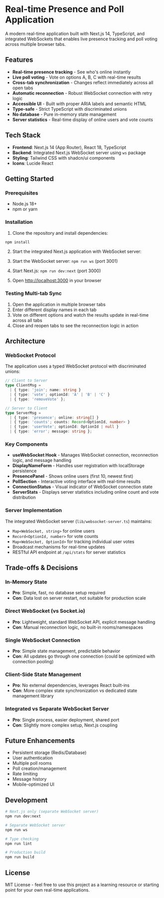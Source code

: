# Real-time Presence and Poll Application

A modern real-time application built with Next.js 14, TypeScript, and integrated WebSockets that enables live presence tracking and poll voting across multiple browser tabs.

## Features

- **Real-time presence tracking** - See who's online instantly
- **Live poll voting** - Vote on options A, B, C with real-time results
- **Cross-tab synchronization** - Changes reflect immediately across all open tabs
- **Automatic reconnection** - Robust WebSocket connection with retry logic
- **Accessible UI** - Built with proper ARIA labels and semantic HTML
- **Type-safe** - Strict TypeScript with discriminated unions
- **No database** - Pure in-memory state management
- **Server statistics** - Real-time display of online users and vote counts

## Tech Stack

- **Frontend**: Next.js 14 (App Router), React 18, TypeScript
- **Backend**: Integrated Next.js WebSocket server using `ws` package
- **Styling**: Tailwind CSS with shadcn/ui components
- **Icons**: Lucide React

## Getting Started

### Prerequisites

- Node.js 18+ 
- npm or yarn

### Installation

1. Clone the repository and install dependencies:

```bash
npm install
```

2. Start the integrated Next.js application with WebSocket server:

1. Start the WebSocket server: `npm run ws` (port 3001)
2. Start Next.js: `npm run dev:next` (port 3000)
3. Open [http://localhost:3000](http://localhost:3000) in your browser

### Testing Multi-tab Sync

1. Open the application in multiple browser tabs
2. Enter different display names in each tab
3. Vote on different options and watch the results update in real-time across all tabs
4. Close and reopen tabs to see the reconnection logic in action

## Architecture

### WebSocket Protocol

The application uses a typed WebSocket protocol with discriminated unions:

```typescript
// Client to Server
type ClientMsg =
  | { type: 'join'; name: string }
  | { type: 'vote'; optionId: 'A' | 'B' | 'C' }
  | { type: 'removeVote' };

// Server to Client  
type ServerMsg =
  | { type: 'presence'; online: string[] }
  | { type: 'counts'; counts: Record<OptionId, number> }
  | { type: 'userVote'; optionId: OptionId | null }
  | { type: 'error'; message: string };
```

### Key Components

- **useWebSocket Hook** - Manages WebSocket connection, reconnection logic, and message handling
- **DisplayNameForm** - Handles user registration with localStorage persistence
- **PresencePanel** - Shows online users (first 10, newest first)
- **PollSection** - Interactive voting interface with real-time results
- **ConnectionStatus** - Visual indicator of WebSocket connection state
- **ServerStats** - Displays server statistics including online count and vote distribution

### Server Implementation

The integrated WebSocket server (`lib/websocket-server.ts`) maintains:
- `Map<WebSocket, string>` for online users
- `Record<OptionId, number>` for vote counts
- `Map<WebSocket, OptionId>` for tracking individual user votes
- Broadcast mechanisms for real-time updates
- RESTful API endpoint at `/api/stats` for server statistics

## Trade-offs & Decisions

### In-Memory State
- **Pro**: Simple, fast, no database setup required
- **Con**: Data lost on server restart, not suitable for production scale

### Direct WebSocket (vs Socket.io)
- **Pro**: Lightweight, standard WebSocket API, explicit message handling
- **Con**: Manual reconnection logic, no built-in rooms/namespaces

### Single WebSocket Connection
- **Pro**: Simple state management, predictable behavior
- **Con**: All updates go through one connection (could be optimized with connection pooling)

### Client-Side State Management
- **Pro**: No external dependencies, leverages React built-ins
- **Con**: More complex state synchronization vs dedicated state management library

### Integrated vs Separate WebSocket Server
- **Pro**: Single process, easier deployment, shared port
- **Con**: Slightly more complex setup, Next.js coupling

## Future Enhancements

- Persistent storage (Redis/Database)
- User authentication
- Multiple poll rooms
- Poll creation/management
- Rate limiting
- Message history
- Mobile-optimized UI

## Development

```bash
# Next.js only (separate WebSocket server)
npm run dev:next

# Separate WebSocket server
npm run ws  

# Type checking
npm run lint

# Production build
npm run build
```

## License

MIT License - feel free to use this project as a learning resource or starting point for your own real-time applications.